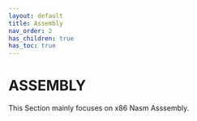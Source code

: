 ```yaml
---
layout: default
title: Assembly
nav_order: 2
has_children: true
has_toc: true
---
```


# ASSEMBLY

This Section mainly focuses on x86 Nasm Asssembly.
